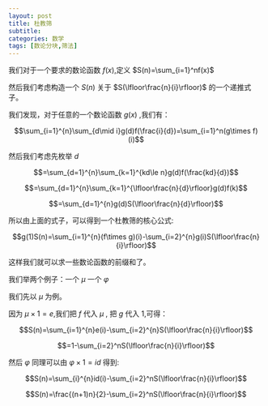 ```yaml
---
layout: post
title: 杜教筛
subtitle: 
categories: 数学
tags: [数论分块,筛法]
---
```


我们对于一个要求的数论函数 $f(x)$,定义 $S(n)=\sum_{i=1}^nf(x)$ 

然后我们考虑构造一个 $S(n)$ 关于 $S(\lfloor\frac{n}{i}\rfloor)$ 的一个递推式子。

我们发现，对于任意的一个数论函数 $g(x)$ ,我们有：

$$\sum_{i=1}^{n}\sum_{d\mid i}g(d)f(\frac{i}{d})=\sum_{i=1}^n(g\times f)(i)$$

然后我们考虑先枚举 $d$

$$=\sum_{d=1}^{n}\sum_{k=1}^{kd\le n}g(d)f(\frac{kd}{d})$$

$$=\sum_{d=1}^{n}\sum_{k=1}^{\lfloor\frac{n}{d}\rfloor}g(d)f(k)$$

$$=\sum_{d=1}^{n}g(d)S(\lfloor\frac{n}{d}\rfloor)$$

所以由上面的式子，可以得到一个杜教筛的核心公式:

$$g(1)S(n)=\sum_{i=1}^{n}(f\times g)(i)-\sum_{i=2}^{n}g(i)S(\lfloor\frac{n}{i}\rfloor)$$

这样我们就可以求一些数论函数的前缀和了。

我们举两个例子：一个 $\mu$ 一个 $\varphi$

我们先以 $\mu$ 为例。

因为 $\mu \times 1=e$,我们把 $f$ 代入 $\mu$ , 把 $g$ 代入 $1$,可得：

$$S(n)=\sum_{i=1}^{n}e(i)-\sum_{i=2}^{n}S(\lfloor\frac{n}{i}\rfloor)$$

$$=1-\sum_{i=2}^nS(\lfloor\frac{n}{i}\rfloor)$$

然后 $\varphi$ 同理可以由 $\varphi\times1=id$ 得到:

$$S(n)=\sum_{i}^{n}id(i)-\sum_{i=2}^nS(\lfloor\frac{n}{i}\rfloor)$$

$$S(n)=\frac{(n+1)n}{2}-\sum_{i=2}^nS(\lfloor\frac{n}{i}\rfloor)$$